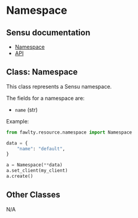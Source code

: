 # Namespace

## Sensu documentation

  * [Namespace](https://docs.sensu.io/sensu-go/latest/operations/control-access/namespaces/)
  * [API](https://docs.sensu.io/sensu-go/latest/api/core/namespaces/)

## Class: Namespace

This class represents a Sensu namespace.  

The fields for a namespace are:

  * `name` (str)

Example:

```python
from fawlty.resource.namespace import Namespace

data = {
    "name": "default",
} 

a = Namespace(**data)
a.set_client(my_client)
a.create()
```

## Other Classes

N/A
